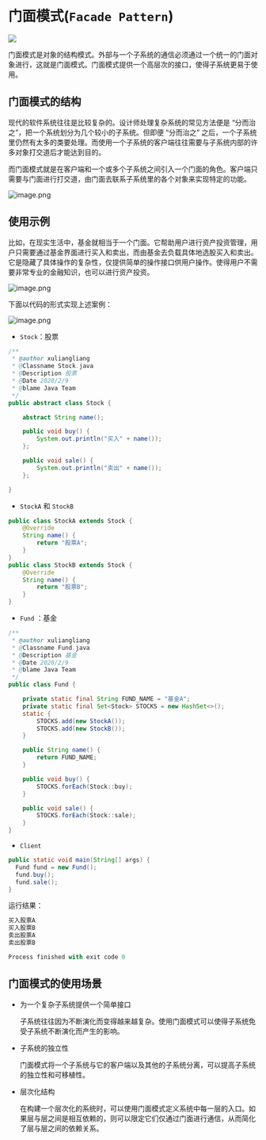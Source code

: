 # 门面模式(`Facade Pattern`)
![](https://picker-oss.oss-cn-beijing.aliyuncs.com/20200207/37dcb973031a33f73c500c95f1e9eb14.png_target)

门面模式是对象的结构模式。外部与一个子系统的通信必须通过一个统一的门面对象进行，这就是门面模式。门面模式提供一个高层次的接口，使得子系统更易于使用。

## 门面模式的结构

现代的软件系统往往是比较复杂的。设计师处理复杂系统的常见方法便是 “分而治之”，把一个系统划分为几个较小的子系统。但即便 “分而治之” 之后，一个子系统里仍然有太多的类要处理。而使用一个子系统的客户端往往需要与子系统内部的许多对象打交道后才能达到目的。

而门面模式就是在客户端和一个或多个子系统之间引入一个门面的角色。客户端只需要与门面进行打交道，由门面去联系子系统里的各个对象来实现特定的功能。

![image.png](https://picker-oss.oss-cn-beijing.aliyuncs.com/20200209/3786f9ec23be4c0f4d5c84d5661ab5b9.png_target)

## 使用示例

比如，在现实生活中，基金就相当于一个门面。它帮助用户进行资产投资管理，用户只需要通过基金界面进行买入和卖出，而由基金去负载具体地选股买入和卖出。它是隐藏了具体操作的复杂性，仅提供简单的操作接口供用户操作。使得用户不需要非常专业的金融知识，也可以进行资产投资。

![image.png](https://picker-oss.oss-cn-beijing.aliyuncs.com/20200209/6788f2b39079806c18c74bdb8266cc21.png_target)

下面以代码的形式实现上述案例：

![image.png](https://picker-oss.oss-cn-beijing.aliyuncs.com/20200209/5fbd9ca5dc3d5f886183fce528ed08a1.png_target)

* `Stock`：股票

```java
/**
 * @author xuliangliang
 * @Classname Stock.java
 * @Description 股票
 * @Date 2020/2/9
 * @blame Java Team
 */
public abstract class Stock {

    abstract String name();

    public void buy() {
        System.out.println("买入" + name());
    };

    public void sale() {
        System.out.println("卖出" + name());
    };

}
```

* `StockA` 和 `StockB`

```java
public class StockA extends Stock {
    @Override
    String name() {
        return "股票A";
    }
}
public class StockB extends Stock {
    @Override
    String name() {
        return "股票B";
    }
}
```

* `Fund` ：基金

```java
/**
 * @author xuliangliang
 * @Classname Fund.java
 * @Description 基金
 * @Date 2020/2/9
 * @blame Java Team
 */
public class Fund {

    private static final String FUND_NAME = "基金A";
    private static final Set<Stock> STOCKS = new HashSet<>();
    static {
        STOCKS.add(new StockA());
        STOCKS.add(new StockB());
    }

    public String name() {
        return FUND_NAME;
    }

    public void buy() {
        STOCKS.forEach(Stock::buy);
    }

    public void sale() {
        STOCKS.forEach(Stock::sale);
    }
}
```

* `Client`

```java
public static void main(String[] args) {
  Fund fund = new Fund();
  fund.buy();
  fund.sale();
}
```

运行结果：

```python
买入股票A
买入股票B
卖出股票A
卖出股票B

Process finished with exit code 0
```



## 门面模式的使用场景

* 为一个复杂子系统提供一个简单接口

  子系统往往因为不断演化而变得越来越复杂。使用门面模式可以使得子系统免受子系统不断演化而产生的影响。

* 子系统的独立性

  门面模式将一个子系统与它的客户端以及其他的子系统分离，可以提高子系统的独立性和可移植性。

* 层次化结构

  在构建一个层次化的系统时，可以使用门面模式定义系统中每一层的入口。如果层与层之间是相互依赖的，则可以限定它们仅通过门面进行通信，从而简化了层与层之间的依赖关系。